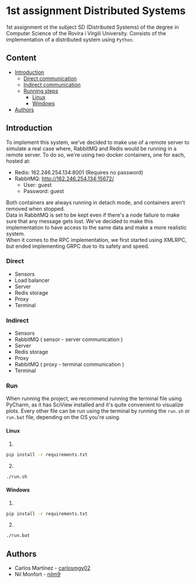 # 1st assignment Distributed Systems
1st assignment ot the subject SD (Distributed Systems) of the degree in Computer Science of the Rovira i Virgili
University. Consists of the implementation of a distributed system using `Python`.

## Content
* [Introduction](#introduction)
    * [Direct communication](#direct)
    * [Indirect communication](#indirect)
    * [Running steps](#run)
      * [Linux](#linux)
      * [Windows](#windows)
* [Authors](#authors)

## Introduction
To implement this system, we've decided to make use of a remote server to simulate a real case where, RabbitMQ and Redis
would be running in a remote server. To do so, we're using two docker containers, one for each, hosted at:
* Redis: 162.246.254.134:8001 (Requires no password)
* RabbitMQ: http://162.246.254.134:15672/
  * User: guest
  * Password: guest

Both containers are always running in detach mode, and containers aren't removed when stopped.<br>
Data in RabbitMQ is set to be kept even if there's a node failure to make sure that any message gets lost.
We've decided to make this implementation to have access to the same data and make a more realistic system.<br>
When it comes to the RPC implementation, we first started using XMLRPC, but ended implementing GRPC due to its safety and speed.
### Direct
* Sensors
* Load balancer
* Server
* Redis storage
* Proxy
* Terminal
### Indirect
* Sensors
* RabbitMQ ( sensor - server communication )
* Server
* Redis storage
* Proxy
* RabbitMQ ( proxy - terminal communication )
* Terminal
### Run
When running the project, we recommend running the terminal file using PyCharm, as it has SciView installed and it's quite convenient to visualize plots.
Every other file can be run using the terminal by running the `run.sh` or `run.bat` file, depending on the OS you're using.

#### Linux
1. 
```bash
pip install -r requirements.txt
```
2.
````bash
./run.sh
````
#### Windows
1. 
```bash
pip install -r requirements.txt
```
2.
````bash
./run.bat
````

## Authors
* Carlos Martínez - [carlosmgv02](https://github.com/carlosmgv02)
* Nil Monfort - [nilm9](https://github.com/nilm9)
